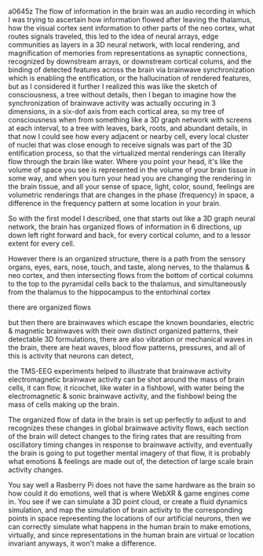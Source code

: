 a0645z
The flow of information in the brain was an audio recording in which I was trying to ascertain how information flowed after leaving the thalamus, how the visual cortex sent information to other parts of the neo cortex, what routes signals traveled, this led to the idea of neural arrays, edge communities as layers in a 3D neural network, with local rendering, and magnification of memories from representations as synaptic connections, recognized by downstream arrays, or downstream cortical colums, and the binding of detected features across the brain via brainwave synchronization which is enabling the entification, or the hallucination of rendered features, but as I considered it further I realized this was like the sketch of consciousness, a tree without details, then I began to imagine how the synchronization of brainwave activity was actually occuring in 3 dimensions, in a six-dof axis from each cortical area, so my tree of consciousness when from something like a 3D graph network with screens at each interval, to a tree with leaves, bark, roots, and abundant details, in that now I could see how every adjacent or nearby cell, every local cluster of nuclei that was close enough to receive signals was part of the 3D entification process, so that the virtualized mental renderings can literally flow through the brain like water. Where you point your head, it's like the volume of space you see is represented in the volume of your brain tissue in some way, and when you turn your head you are changing the rendering in the brain tissue, and all your sense of space, light, color, sound, feelings are volumetric renderings that are changes in the phase (frequency) in space, a difference in the frequency pattern at some location in your brain.

So with the first model I described, one that starts out like a 3D graph neural network, the brain has organized flows of information in 6 directions, up down left right forward and back, for every cortical column, and to a lessor extent for every cell.

However there is an organized structure, there is a path from the sensory organs, eyes, ears, nose, touch, and taste, along nerves, to the thalamus & neo cortex, and then intersecting flows from the bottom of cortical columns to the top to the pyramidal cells back to the thalamus, and simultaneously from the thalamus to the hippocampus to the entorhinal cortex

there are organized flows

but then there are brainwaves which escape the known boundaries, electric & magnetic brainwaves with their own distinct organized patterns, their detectable 3D formulations, there are also vibration or mechanical waves in the brain, there are heat waves, blood flow patterns, pressures, and all of this is activity that neurons can detect,

the TMS-EEG experiments helped to illustrate that brainwave activity electromagnetic brainwave activity can be shot around the mass of brain cells, it can flow, it ricochet, like water in a fishbowl, with water being the electromagnetic & sonic brainwave activity, and the fishbowl being the mass of cells making up the brain.

The organized flow of data in the brain is set up perfectly to adjust to and recognizes these changes in global brainwave activity flows, each section of the brain will detect changes to the firing rates that are resulting from oscillatory timing changes in response to brainwave activity, and eventually the brain is going to put together mental imagery of that flow, it is probably what emotions & feelings are made out of, the detection of large scale brain activity changes.

You say well a Rasberry Pi does not have the same hardware as the brain so how could it do emotions, well that is where WebXR & game engines come in. You see if we can simulate a 3D point cloud, or create a fluid dynamics simulation, and map the simulation of brain activity to the corresponding points in space representing the locations of our artificial neurons, then we can correctly simulate what happens in the human brain to make emotions, virtually, and since representations in the human brain are virtual or location invariant anyways, it won't make a difference.
